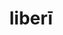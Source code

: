 ---
title: liberī
meaning: children
ch: 10
pos: noun
stem: liber
genend: ōrum
genhyph: -ōrum
abbgender: m.
abbgender2: masc.
gender: masculine
declension: second
---
